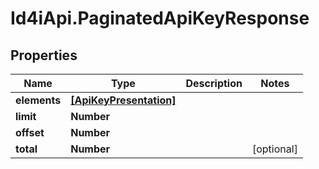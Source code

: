 # Id4iApi.PaginatedApiKeyResponse

## Properties
Name | Type | Description | Notes
------------ | ------------- | ------------- | -------------
**elements** | [**[ApiKeyPresentation]**](ApiKeyPresentation.md) |  | 
**limit** | **Number** |  | 
**offset** | **Number** |  | 
**total** | **Number** |  | [optional] 


